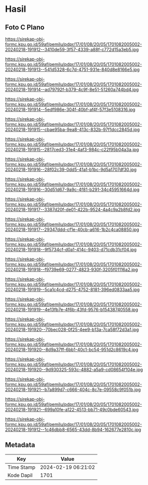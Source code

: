 # Hasil

## Foto C Plano

https://sirekap-obj-formc.kpu.go.id/59af/pemilu/pdpr/17/01/08/20/05/1701082005002-20240218-191912--3410de59-3f57-4339-a88f-c772d15a3eb5.jpg

https://sirekap-obj-formc.kpu.go.id/59af/pemilu/pdpr/17/01/08/20/05/1701082005002-20240218-191913--541d5328-6c7d-4751-931e-840d8e8166e5.jpg

https://sirekap-obj-formc.kpu.go.id/59af/pemilu/pdpr/17/01/08/20/05/1701082005002-20240218-191914--ad79792f-b379-4c9f-8e51-51260a744bd4.jpg

https://sirekap-obj-formc.kpu.go.id/59af/pemilu/pdpr/17/01/08/20/05/1701082005002-20240218-191914--5edf986e-304f-40bf-af4f-57f3e5108316.jpg

https://sirekap-obj-formc.kpu.go.id/59af/pemilu/pdpr/17/01/08/20/05/1701082005002-20240218-191915--cbae95ba-9ea8-413c-832b-97f1dcc2845d.jpg

https://sirekap-obj-formc.kpu.go.id/59af/pemilu/pdpr/17/01/08/20/05/1701082005002-20240218-191915--2817ced3-31e4-4af3-984c-c22f95b04a3a.jpg

https://sirekap-obj-formc.kpu.go.id/59af/pemilu/pdpr/17/01/08/20/05/1701082005002-20240218-191916--28f02c39-0dd5-41a1-b1bc-9d5a1707df30.jpg

https://sirekap-obj-formc.kpu.go.id/59af/pemilu/pdpr/17/01/08/20/05/1701082005002-20240218-191916--30d51d67-9a9c-4f81-b291-34c45951664d.jpg

https://sirekap-obj-formc.kpu.go.id/59af/pemilu/pdpr/17/01/08/20/05/1701082005002-20240218-191917--3387d20f-de01-422b-9524-4a4c9a2b8fd2.jpg

https://sirekap-obj-formc.kpu.go.id/59af/pemilu/pdpr/17/01/08/20/05/1701082005002-20240218-191917--29347ddd-cf1e-40cb-a616-1b2c4ca08850.jpg

https://sirekap-obj-formc.kpu.go.id/59af/pemilu/pdpr/17/01/08/20/05/1701082005002-20240218-191918--9f5734cf-d0a1-414c-9403-d71cdb31cf04.jpg

https://sirekap-obj-formc.kpu.go.id/59af/pemilu/pdpr/17/01/08/20/05/1701082005002-20240218-191918--f9739e69-0277-4823-930f-3205f01116a2.jpg

https://sirekap-obj-formc.kpu.go.id/59af/pemilu/pdpr/17/01/08/20/05/1701082005002-20240218-191919--5ca1c4cd-d275-4752-8181-396ed0833aa5.jpg

https://sirekap-obj-formc.kpu.go.id/59af/pemilu/pdpr/17/01/08/20/05/1701082005002-20240218-191919--4e13fb7e-4f6b-43fd-9576-b15438740558.jpg

https://sirekap-obj-formc.kpu.go.id/59af/pemilu/pdpr/17/01/08/20/05/1701082005002-20240218-191920--70bec028-0f25-4ee9-b13a-7ca58f72d3a1.jpg

https://sirekap-obj-formc.kpu.go.id/59af/pemilu/pdpr/17/01/08/20/05/1701082005002-20240218-191920--8d9a37ff-6bb1-40c1-bc54-951d2c8619c4.jpg

https://sirekap-obj-formc.kpu.go.id/59af/pemilu/pdpr/17/01/08/20/05/1701082005002-20240218-191920--9d930325-593c-4882-a5a9-cd08654f104e.jpg

https://sirekap-obj-formc.kpu.go.id/59af/pemilu/pdpr/17/01/08/20/05/1701082005002-20240218-191921--b7a899d7-c666-404c-8c7e-09558c9f051b.jpg

https://sirekap-obj-formc.kpu.go.id/59af/pemilu/pdpr/17/01/08/20/05/1701082005002-20240218-191921--699a10fe-a122-4513-bb71-49c0bde60543.jpg

https://sirekap-obj-formc.kpu.go.id/59af/pemilu/pdpr/17/01/08/20/05/1701082005002-20240218-191912--1c46dbb8-6565-43dd-8b94-162677e2810c.jpg


## Metadata

| Key        | Value               |
| ---------- | ------------------- |
| Time Stamp | 2024-02-19 06:21:02 |
| Kode Dapil | 1701                |



